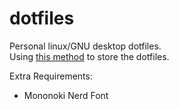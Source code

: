 # dotfiles
Personal linux/GNU desktop dotfiles.  
Using [this method](https://www.atlassian.com/git/tutorials/dotfiles) to store the dotfiles.

Extra Requirements:
- Mononoki Nerd Font
